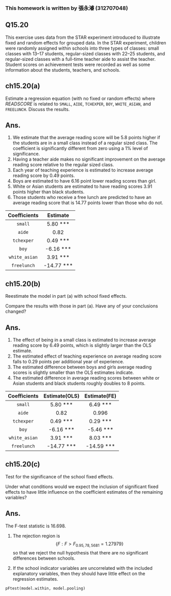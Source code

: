 
### This homework is written by 張永濬 (312707048)

## **Q15.20** ##

This exercise uses data from the STAR experiment introduced to illustrate fixed and random effects for grouped data. In the STAR experiment, children were randomly assigned within schools into three types of classes: small classes with $13–17$ students, regular-sized classes with $22–25$ students, and regular-sized classes with a full-time teacher aide to assist the teacher. Student scores on achievement tests were recorded as well as some information about the students, teachers, and schools.

## ch15.20(a)
Estimate a regression equation (with no fixed or random effects) where $READSCORE$ is related to `SMALL`, `AIDE`, `TCHEXPER`, `BOY`, `WHITE_ASIAN`, and `FREELUNCH`. Discuss the results.

## **Ans.**
1. We estimate that the average reading score will be 5.8 points higher if the students are in a small class instead of a regular sized class. The coefficient is significantly different from zero using a 1% level of significance.
2. Having a teacher aide makes no significant improvement on the average reading score relative to the regular sized class.
3. Each year of teaching experience is estimated to increase average reading score by 0.49 points.
4. Boys are estimated to have 6.16 point lower reading scores than girl.
5. White or Asian students are estimated to have reading scores 3.91 points higher than black students.
6. Those students who receive a free lunch are predicted to have an average reading score that is 14.77 points lower than those who do not.

| Coefficients  |  Estimate    | 
|:-------------:|:------------:|
| `small`       |   5.80 ***   |
| `aide`        |   0.82       |
| `tchexper`    |   0.49 ***   |
| `boy`         |  -6.16 ***   |
| `white_asian` |   3.91 ***   |
| `freelunch`   | -14.77 ***   |

## ch15.20(b)
Reestimate the model in part (a) with school fixed effects. 

Compare the results with those in part (a). Have any of your conclusions changed? 

## **Ans.**
1. The effect of being in a small class is estimated to increase average reading score by 6.49 points, which is slightly larger than the OLS estimate.
2. The estimated effect of teaching experience on average reading score falls to 0.29 points per additional year of experience.
3. The estimated difference between boys and girls average reading scores is slightly smaller than the OLS estimates indicate.
4. The estimated difference in average reading scores between white or Asian students and black students roughly doubles to 8 points.


| Coefficients|  Estimate(OLS)  | Estimate(FE)  |
|:-------------:|:---------------:|:-----------:|
| `small`       |   5.80 ***      |6.49   ***   |
| `aide`        |   0.82          |0.996        |
| `tchexper`    |   0.49 ***      |0.29   ***   |
| `boy`         |  -6.16 ***      |-5.46  ***   |
| `white_asian` |   3.91 ***      |8.03   ***   |
| `freelunch`   | -14.77 ***      |-14.59 ***   |

## ch15.20(c)
Test for the significance of the school fixed effects.

Under what conditions would we expect the inclusion of significant fixed effects to have little influence on the coefficient estimates of the remaining variables?

## **Ans.**
The F-test statistic is $16.698$.

1. The rejection region is $$\{F:F>F_{0.95,78,5681} = 1.27979\}$$ so that we reject the null hypothesis that there are no significant differences between schools.

2. If the school indicator variables are uncorrelated with the included explanatory variables, then they should have little effect on the regression estimates.

```{r}
pFtest(model.within, model.pooling)
```

